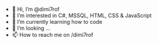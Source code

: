 - 👋 Hi, I’m @dimi7rof
- 👀 I’m interested in C#, MSSQL, HTML, CSS & JavaScript
- 🌱 I’m currently learning how to code
- 💞️ I’m looking ...
- 📫 How to reach me on /dimi7rof

<!---
dimi7rof/dimi7rof is a ✨ special ✨ repository because its `README.md` (this file) appears on your GitHub profile.
You can click the Preview link to take a look at your changes.
--->
